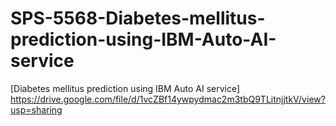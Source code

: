 # SPS-5568-Diabetes-mellitus-prediction-using-IBM-Auto-AI-service
[Diabetes mellitus  prediction using IBM Auto AI service]
https://drive.google.com/file/d/1vcZBf14ywpydmac2m3tbQ9TLitnjjtkV/view?usp=sharing
